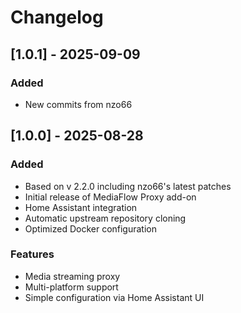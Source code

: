 # Changelog

## [1.0.1] - 2025-09-09
### Added
- New commits from nzo66

## [1.0.0] - 2025-08-28
### Added
- Based on v 2.2.0 including nzo66's latest patches
- Initial release of MediaFlow Proxy add-on
- Home Assistant integration
- Automatic upstream repository cloning
- Optimized Docker configuration

### Features
- Media streaming proxy
- Multi-platform support
- Simple configuration via Home Assistant UI
